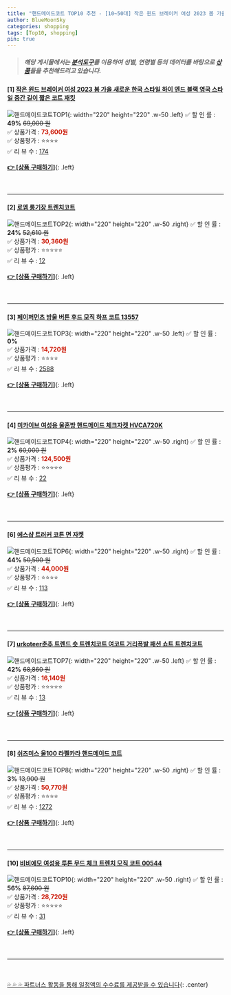 ```yaml
---
title: "핸드메이드코트 TOP10 추천 - [10~50대] 작은 윈드 브레이커 여성 2023 봄 가을 새로운 한국 스타일 하이 엔드 블랙 영국 스타일 중간 길이 짧은 코트 재킷"
author: BlueMoonSky
categories: shopping
tags: [Top10, shopping]
pin: true
---
```


> ##### 해당 게시물에서는 [**분석도구**](https://itemscout.io/)를 이용하여 **성별**, **연령별** 등의 데이터를 바탕으로 [**상품**](https://link.coupang.com/a/baae76)들을 추천해드리고 있습니다.

#### [1] [작은 윈드 브레이커 여성 2023 봄 가을 새로운 한국 스타일 하이 엔드 블랙 영국 스타일 중간 길이 짧은 코트 재킷](https://link.coupang.com/re/AFFSDP?lptag=AF5964186&subid=bluemoonsky6999&pageKey=7627398149&traceid=V0-153&itemId=20235409168&vendorItemId=87324123343)
![핸드메이드코트TOP1](https://thumbnail7.coupangcdn.com/thumbnails/remote/230x230ex/image/vendor_inventory/4fc7/6ccca1d4830e6971ab0d23c72576d8bfb123c95efc3a96ebba45cc36c15d.jpg){: width="220" height="220" .w-50 .left}
✅ 할 인 률 : **49%** ~~<del class="base-price"> 69,000  </del>원~~<br>
✅ 상품가격 : <span style="color:#cb1400"> **73,600원** </span><br>
✅ 상품평가 : ⭐⭐⭐⭐<br>
✅ 리 뷰 수 : [174](https://link.coupang.com/re/AFFSDP?lptag=AF5964186&subid=bluemoonsky6999&pageKey=7627398149&traceid=V0-153&itemId=20235409168&vendorItemId=87324123343)<br>
<br>
[**👉  [상품 구매하기]**](https://link.coupang.com/re/AFFSDP?lptag=AF5964186&subid=bluemoonsky6999&pageKey=7627398149&traceid=V0-153&itemId=20235409168&vendorItemId=87324123343){: .left}
<br>
<br>
<br>

***

#### [2] [로엠 롱기장 트렌치코트](https://link.coupang.com/re/AFFSDP?lptag=AF5964186&subid=bluemoonsky6999&pageKey=5172377803&traceid=V0-153&itemId=7139081770&vendorItemId=74337647335)
![핸드메이드코트TOP2](https://thumbnail6.coupangcdn.com/thumbnails/remote/230x230ex/image/rs_quotation_api/jwvszx5r/fde50aa1487744eb91bdd253ac25a0e8.jpg){: width="220" height="220" .w-50 .right}
✅ 할 인 률 : **24%** ~~<del class="base-price"> 52,610  </del>원~~<br>
✅ 상품가격 : <span style="color:#cb1400"> **30,360원** </span><br>
✅ 상품평가 : ⭐⭐⭐⭐⭐<br>
✅ 리 뷰 수 : [12](https://link.coupang.com/re/AFFSDP?lptag=AF5964186&subid=bluemoonsky6999&pageKey=5172377803&traceid=V0-153&itemId=7139081770&vendorItemId=74337647335)<br>
<br>
[**👉  [상품 구매하기]**](https://link.coupang.com/re/AFFSDP?lptag=AF5964186&subid=bluemoonsky6999&pageKey=5172377803&traceid=V0-153&itemId=7139081770&vendorItemId=74337647335){: .left}
<br>
<br>
<br>

***

#### [3] [페이퍼먼츠 방울 버튼 후드 모직 하프 코트 13557](https://link.coupang.com/re/AFFSDP?lptag=AF5964186&subid=bluemoonsky6999&pageKey=4543813140&traceid=V0-153&itemId=5504071938&vendorItemId=72876012871)
![핸드메이드코트TOP3](https://thumbnail10.coupangcdn.com/thumbnails/remote/230x230ex/image/retail/images/77290310960531-a3fe05fd-ff9a-44e7-8c5f-48979972d9c4.jpg){: width="220" height="220" .w-50 .left}
✅ 할 인 률 : **0%** <br>
✅ 상품가격 : <span style="color:#cb1400"> **14,720원** </span><br>
✅ 상품평가 : ⭐⭐⭐⭐<br>
✅ 리 뷰 수 : [2588](https://link.coupang.com/re/AFFSDP?lptag=AF5964186&subid=bluemoonsky6999&pageKey=4543813140&traceid=V0-153&itemId=5504071938&vendorItemId=72876012871)<br>
<br>
[**👉  [상품 구매하기]**](https://link.coupang.com/re/AFFSDP?lptag=AF5964186&subid=bluemoonsky6999&pageKey=4543813140&traceid=V0-153&itemId=5504071938&vendorItemId=72876012871){: .left}
<br>
<br>
<br>

***

#### [4] [미카이브 여성용 울혼방 핸드메이드 체크자켓 HVCA720K](https://link.coupang.com/re/AFFSDP?lptag=AF5964186&subid=bluemoonsky6999&pageKey=6107812365&traceid=V0-153&itemId=11491460813&vendorItemId=78766755629)
![핸드메이드코트TOP4](https://thumbnail8.coupangcdn.com/thumbnails/remote/230x230ex/image/rs_quotation_api/mmcvjr1e/4fdc32973cd1435898939e3132c28710.jpg){: width="220" height="220" .w-50 .right}
✅ 할 인 률 : **2%** ~~<del class="base-price"> 60,000  </del>원~~<br>
✅ 상품가격 : <span style="color:#cb1400"> **124,500원** </span><br>
✅ 상품평가 : ⭐⭐⭐⭐⭐<br>
✅ 리 뷰 수 : [22](https://link.coupang.com/re/AFFSDP?lptag=AF5964186&subid=bluemoonsky6999&pageKey=6107812365&traceid=V0-153&itemId=11491460813&vendorItemId=78766755629)<br>
<br>
[**👉  [상품 구매하기]**](https://link.coupang.com/re/AFFSDP?lptag=AF5964186&subid=bluemoonsky6999&pageKey=6107812365&traceid=V0-153&itemId=11491460813&vendorItemId=78766755629){: .left}
<br>
<br>
<br>

***

#### [6] [에스샵 트러커 코튼 면 자켓](https://link.coupang.com/re/AFFSDP?lptag=AF5964186&subid=bluemoonsky6999&pageKey=2094885952&traceid=V0-153&itemId=3558592600&vendorItemId=74268698167)
![핸드메이드코트TOP6](https://thumbnail10.coupangcdn.com/thumbnails/remote/230x230ex/image/vendor_inventory/b13c/8c80c7e4f9b55a3328f2b9448a920edc21b1c440a0dd412977ad3e92ec00.jpg){: width="220" height="220" .w-50 .right}
✅ 할 인 률 : **44%** ~~<del class="base-price"> 50,500  </del>원~~<br>
✅ 상품가격 : <span style="color:#cb1400"> **44,000원** </span><br>
✅ 상품평가 : ⭐⭐⭐⭐<br>
✅ 리 뷰 수 : [113](https://link.coupang.com/re/AFFSDP?lptag=AF5964186&subid=bluemoonsky6999&pageKey=2094885952&traceid=V0-153&itemId=3558592600&vendorItemId=74268698167)<br>
<br>
[**👉  [상품 구매하기]**](https://link.coupang.com/re/AFFSDP?lptag=AF5964186&subid=bluemoonsky6999&pageKey=2094885952&traceid=V0-153&itemId=3558592600&vendorItemId=74268698167){: .left}
<br>
<br>
<br>

***

#### [7] [urkoteer춘추 트렌드 숏 트렌치코트 여코트 거리폭발 패션 쇼트 트렌치코트](https://link.coupang.com/re/AFFSDP?lptag=AF5964186&subid=bluemoonsky6999&pageKey=7579284604&traceid=V0-153&itemId=20004262090&vendorItemId=87297803809)
![핸드메이드코트TOP7](https://thumbnail9.coupangcdn.com/thumbnails/remote/230x230ex/image/vendor_inventory/6e31/23328da4b1fc8519b3f307bf8a68f5b0a0e2e4a6a0acd242b272e6925f93.jpg){: width="220" height="220" .w-50 .left}
✅ 할 인 률 : **42%** ~~<del class="base-price"> 68,860  </del>원~~<br>
✅ 상품가격 : <span style="color:#cb1400"> **16,140원** </span><br>
✅ 상품평가 : ⭐⭐⭐⭐⭐<br>
✅ 리 뷰 수 : [13](https://link.coupang.com/re/AFFSDP?lptag=AF5964186&subid=bluemoonsky6999&pageKey=7579284604&traceid=V0-153&itemId=20004262090&vendorItemId=87297803809)<br>
<br>
[**👉  [상품 구매하기]**](https://link.coupang.com/re/AFFSDP?lptag=AF5964186&subid=bluemoonsky6999&pageKey=7579284604&traceid=V0-153&itemId=20004262090&vendorItemId=87297803809){: .left}
<br>
<br>
<br>

***

#### [8] [쉬즈미스 울100 라펠카라 핸드메이드 코트](https://link.coupang.com/re/AFFSDP?lptag=AF5964186&subid=bluemoonsky6999&pageKey=6893804168&traceid=V0-153&itemId=16557749626&vendorItemId=83743999281)
![핸드메이드코트TOP8](https://thumbnail8.coupangcdn.com/thumbnails/remote/230x230ex/image/vendor_inventory/1e75/453f9e27c92ae886be6a96bb84fc882667bfbbcb36717708fb61eb0c4ff4.jpg){: width="220" height="220" .w-50 .right}
✅ 할 인 률 : **3%** ~~<del class="base-price"> 13,900  </del>원~~<br>
✅ 상품가격 : <span style="color:#cb1400"> **50,770원** </span><br>
✅ 상품평가 : ⭐⭐⭐⭐<br>
✅ 리 뷰 수 : [1272](https://link.coupang.com/re/AFFSDP?lptag=AF5964186&subid=bluemoonsky6999&pageKey=6893804168&traceid=V0-153&itemId=16557749626&vendorItemId=83743999281)<br>
<br>
[**👉  [상품 구매하기]**](https://link.coupang.com/re/AFFSDP?lptag=AF5964186&subid=bluemoonsky6999&pageKey=6893804168&traceid=V0-153&itemId=16557749626&vendorItemId=83743999281){: .left}
<br>
<br>
<br>

***

#### [10] [비비에모 여성용 투톤 무드 체크 트렌치 모직 코트 00544](https://link.coupang.com/re/AFFSDP?lptag=AF5964186&subid=bluemoonsky6999&pageKey=6133282495&traceid=V0-153&itemId=11710963441&vendorItemId=78985134773)
![핸드메이드코트TOP10](https://thumbnail9.coupangcdn.com/thumbnails/remote/230x230ex/image/retail/images/2021/10/19/14/4/520313c3-e49f-40e5-b619-824da7cea3d6.jpg){: width="220" height="220" .w-50 .right}
✅ 할 인 률 : **56%** ~~<del class="base-price"> 87,600  </del>원~~<br>
✅ 상품가격 : <span style="color:#cb1400"> **28,720원** </span><br>
✅ 상품평가 : ⭐⭐⭐⭐⭐<br>
✅ 리 뷰 수 : [31](https://link.coupang.com/re/AFFSDP?lptag=AF5964186&subid=bluemoonsky6999&pageKey=6133282495&traceid=V0-153&itemId=11710963441&vendorItemId=78985134773)<br>
<br>
[**👉  [상품 구매하기]**](https://link.coupang.com/re/AFFSDP?lptag=AF5964186&subid=bluemoonsky6999&pageKey=6133282495&traceid=V0-153&itemId=11710963441&vendorItemId=78985134773){: .left}
<br>
<br>
<br>

***
<br><br>[💦 💦 💦 파트너스 활동을 통해 일정액의 수수료를 제공받을 수 있습니다](https://link.coupang.com/a/baae76){: .center}